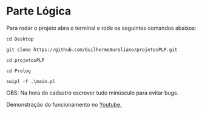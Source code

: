 # Parte Lógica
Para rodar o projeto abra o terminal e rode os seguintes comandos abaixos:

`cd Desktop`

`git clone https://github.com/GuilhermeAureliano/projetosPLP.git`

`cd projetosPLP`

`cd Prolog`

`swipl -f .\main.pl`

OBS: Na hora do cadastro escrever tudo minúsculo para evitar bugs.

Demonstração do funcionamento no <a href="https://www.youtube.com/watch?v=zQSRsqyzFOk&t=426s">Youtube.</a>
